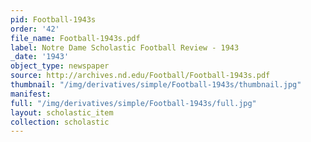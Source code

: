 ```yaml
---
pid: Football-1943s
order: '42'
file_name: Football-1943s.pdf
label: Notre Dame Scholastic Football Review - 1943
_date: '1943'
object_type: newspaper
source: http://archives.nd.edu/Football/Football-1943s.pdf
thumbnail: "/img/derivatives/simple/Football-1943s/thumbnail.jpg"
manifest:
full: "/img/derivatives/simple/Football-1943s/full.jpg"
layout: scholastic_item
collection: scholastic
---
```

